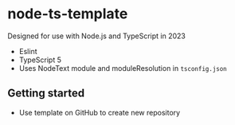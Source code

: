 # node-ts-template

Designed for use with Node.js and TypeScript in 2023

- Eslint
- TypeScript 5
- Uses NodeText module and moduleResolution in `tsconfig.json`

## Getting started
- Use template on GitHub to create new repository
